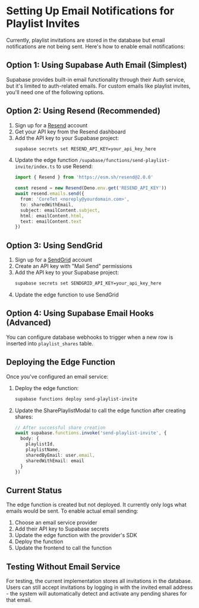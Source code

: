 # Setting Up Email Notifications for Playlist Invites

Currently, playlist invitations are stored in the database but email notifications are not being sent. Here's how to enable email notifications:

## Option 1: Using Supabase Auth Email (Simplest)

Supabase provides built-in email functionality through their Auth service, but it's limited to auth-related emails. For custom emails like playlist invites, you'll need one of the following options.

## Option 2: Using Resend (Recommended)

1. Sign up for a [Resend](https://resend.com) account
2. Get your API key from the Resend dashboard
3. Add the API key to your Supabase project:
   ```bash
   supabase secrets set RESEND_API_KEY=your_api_key_here
   ```
4. Update the edge function `/supabase/functions/send-playlist-invite/index.ts` to use Resend:
   ```typescript
   import { Resend } from 'https://esm.sh/resend@2.0.0'
   
   const resend = new Resend(Deno.env.get('RESEND_API_KEY'))
   await resend.emails.send({
     from: 'CoreTet <noreply@yourdomain.com>',
     to: sharedWithEmail,
     subject: emailContent.subject,
     html: emailContent.html,
     text: emailContent.text
   })
   ```

## Option 3: Using SendGrid

1. Sign up for a [SendGrid](https://sendgrid.com) account
2. Create an API key with "Mail Send" permissions
3. Add the API key to your Supabase project:
   ```bash
   supabase secrets set SENDGRID_API_KEY=your_api_key_here
   ```
4. Update the edge function to use SendGrid

## Option 4: Using Supabase Email Hooks (Advanced)

You can configure database webhooks to trigger when a new row is inserted into `playlist_shares` table.

## Deploying the Edge Function

Once you've configured an email service:

1. Deploy the edge function:
   ```bash
   supabase functions deploy send-playlist-invite
   ```

2. Update the SharePlaylistModal to call the edge function after creating shares:
   ```typescript
   // After successful share creation
   await supabase.functions.invoke('send-playlist-invite', {
     body: {
       playlistId,
       playlistName,
       sharedByEmail: user.email,
       sharedWithEmail: email
     }
   })
   ```

## Current Status

The edge function is created but not deployed. It currently only logs what emails would be sent. To enable actual email sending:

1. Choose an email service provider
2. Add their API key to Supabase secrets
3. Update the edge function with the provider's SDK
4. Deploy the function
5. Update the frontend to call the function

## Testing Without Email Service

For testing, the current implementation stores all invitations in the database. Users can still accept invitations by logging in with the invited email address - the system will automatically detect and activate any pending shares for that email.